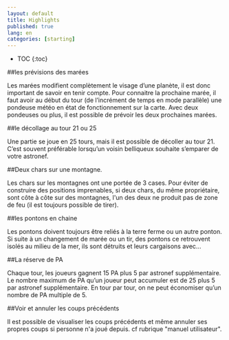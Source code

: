 ```yaml
---
layout: default
title: Highlights
published: true
lang: en
categories: [starting]
---
```

* TOC
{:toc}

##les prévisions des marées

Les marées modifient complètement le visage d’une planète, il est donc important de savoir en tenir compte. Pour connaitre la prochaine marée, il faut avoir au début du tour (de l’incrément de temps en mode parallèle) une pondeuse météo en état de fonctionnement sur la carte.
Avec deux pondeuses ou plus, il est possible de prévoir les deux prochaines marées.

##le décollage au tour 21 ou 25

Une partie se joue en 25 tours, mais il est possible de décoller au tour 21. C’est souvent préférable lorsqu’un voisin belliqueux souhaite s’emparer de votre astronef.

##Deux chars sur une montagne.

Les chars sur les montagnes ont une portée de 3 cases. Pour éviter de construire des positions imprenables, si deux chars, du même propriétaire, sont côte à côte sur des montagnes, l'un des deux ne produit pas de zone de feu (il est toujours possible de tirer).

##les pontons en chaine

Les pontons doivent toujours être reliés à la terre ferme ou un autre ponton. Si suite à un changement de marée ou un tir, des pontons ce retrouvent isolés au milieu de la mer, ils sont détruits et leurs cargaisons avec...

##La réserve de PA

Chaque tour, les joueurs gagnent 15 PA plus 5 par astronef supplémentaire.
Le nombre maximum de PA qu’un joueur peut accumuler est de 25 plus 5 par astronef supplémentaire.
En tour par tour, on ne peut économiser qu’un nombre de PA multiple de 5.

##Voir et annuler les coups précédents

Il est possible de visualiser les coups précédents et même annuler ses propres coups si personne n'a joué depuis. cf rubrique "manuel utilisateur".

